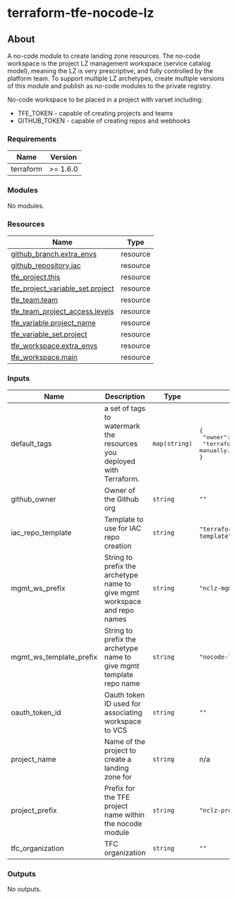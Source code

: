 # terraform-tfe-nocode-lz

## About
A no-code module to create landing zone resources.
The no-code workspace is the project LZ management workspace (service catalog model), meaning the LZ is very prescriptive, and fully controlled by the platform team. To support multiple LZ archetypes, create multiple versions of this module and publish as no-code modules to the private registry.

No-code workspace to be placed in a project with varset including:
- TFE_TOKEN - capable of creating projects and teams
- GITHUB_TOKEN - capable of creating repos and webhooks

<!-- BEGIN_TF_DOCS -->

### Requirements

| Name | Version |
|------|---------|
| terraform | >= 1.6.0 |

### Modules

No modules.

### Resources

| Name | Type |
|------|------|
| [github_branch.extra_envs](https://registry.terraform.io/providers/hashicorp/github/latest/docs/resources/branch) | resource |
| [github_repository.iac](https://registry.terraform.io/providers/hashicorp/github/latest/docs/resources/repository) | resource |
| [tfe_project.this](https://registry.terraform.io/providers/hashicorp/tfe/latest/docs/resources/project) | resource |
| [tfe_project_variable_set.project](https://registry.terraform.io/providers/hashicorp/tfe/latest/docs/resources/project_variable_set) | resource |
| [tfe_team.team](https://registry.terraform.io/providers/hashicorp/tfe/latest/docs/resources/team) | resource |
| [tfe_team_project_access.levels](https://registry.terraform.io/providers/hashicorp/tfe/latest/docs/resources/team_project_access) | resource |
| [tfe_variable.project_name](https://registry.terraform.io/providers/hashicorp/tfe/latest/docs/resources/variable) | resource |
| [tfe_variable_set.project](https://registry.terraform.io/providers/hashicorp/tfe/latest/docs/resources/variable_set) | resource |
| [tfe_workspace.extra_envs](https://registry.terraform.io/providers/hashicorp/tfe/latest/docs/resources/workspace) | resource |
| [tfe_workspace.main](https://registry.terraform.io/providers/hashicorp/tfe/latest/docs/resources/workspace) | resource |

### Inputs

| Name | Description | Type | Default | Required |
|------|-------------|------|---------|:--------:|
| default\_tags | a set of tags to watermark the resources you deployed with Terraform. | `map(string)` | <pre>{<br>  "owner": "richard",<br>  "terraformed": "Do not edit manually."<br>}</pre> | no |
| github\_owner | Owner of the Github org | `string` | `""` | no |
| iac\_repo\_template | Template to use for IAC repo creation | `string` | `"terraform-generic-template"` | no |
| mgmt\_ws\_prefix | String to prefix the archetype name to give mgmt workspace and repo names | `string` | `"nclz-mgmt"` | no |
| mgmt\_ws\_template\_prefix | String to prefix the archetype name to give mgmt template repo name | `string` | `"nocode-lz-mgmt-template"` | no |
| oauth\_token\_id | Oauth token ID used for associating workspace to VCS | `string` | `""` | no |
| project\_name | Name of the project to create a landing zone for | `string` | n/a | yes |
| project\_prefix | Prefix for the TFE project name within the nocode module | `string` | `"nclz-project"` | no |
| tfc\_organization | TFC organization | `string` | `""` | no |

### Outputs

No outputs.

<!-- END_TF_DOCS -->